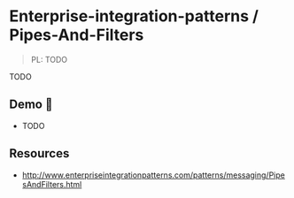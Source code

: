 # Enterprise-integration-patterns / Pipes-And-Filters

> PL: TODO

TODO

## Demo 🎉

* TODO

## Resources

* <http://www.enterpriseintegrationpatterns.com/patterns/messaging/PipesAndFilters.html>
